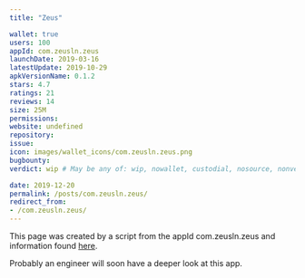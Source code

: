 ```yaml
---
title: "Zeus"

wallet: true
users: 100
appId: com.zeusln.zeus
launchDate: 2019-03-16
latestUpdate: 2019-10-29
apkVersionName: 0.1.2
stars: 4.7
ratings: 21
reviews: 14
size: 25M
permissions:
website: undefined
repository:
issue:
icon: images/wallet_icons/com.zeusln.zeus.png
bugbounty:
verdict: wip # May be any of: wip, nowallet, custodial, nosource, nonverifiable, verifiable, bounty, cert1, cert2, cert3

date: 2019-12-20
permalink: /posts/com.zeusln.zeus/
redirect_from:
- /com.zeusln.zeus/
---
```


This page was created by a script from the appId com.zeusln.zeus and information found
[here](https://play.google.com/store/apps/details?id=com.zeusln.zeus).

Probably an engineer will soon have a deeper look at this app.